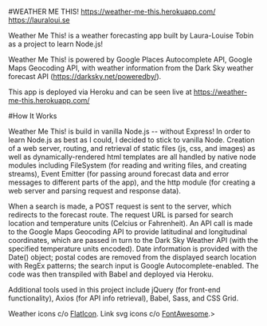 #WEATHER ME THIS!
https://weather-me-this.herokuapp.com/
https://lauraloui.se

Weather Me This! is a weather forecasting app built by Laura-Louise Tobin as a project to learn Node.js! 


Weather Me This! is powered by Google Places Autocomplete API, Google Maps Geocoding API, with weather information from the Dark Sky weather forecast API (https://darksky.net/poweredby/).

This app is deployed via Heroku and can be seen live at https://weather-me-this.herokuapp.com/

#How It Works

Weather Me This! is build in vanilla Node.js -- without Express! In order to learn Node.js as best as I could, I decided to stick to vanilla Node. Creation of a web server, routing, and retrieval of static files (js, css, and images) as well as dynamically-rendered html templates are all handled by native node modules including FileSystem (for reading and writing files, and creating streams), Event Emitter (for passing around forecast data and error messages to different parts of the app), and the http module (for creating a web server and parsing request and response data). 

When a search is made, a POST request is sent to the server, which redirects to the forecast route. The request URL is parsed for search location and temperature units (Celcius or Fahrenheit). An API call is made to the Google Maps Geocoding API to provide latitudinal and longitudinal coordinates, which are passed in turn to the Dark Sky Weather API (with the specified temperature units encoded). Date information is provided with the Date() object; postal codes are removed from the displayed search location with RegEx patterns; the search input is Google Autocomplete-enabled. The code was then transpiled with Babel and deployed via Heroku.

Additional tools used in this project include jQuery (for front-end functionality), Axios (for API info retrieval), Babel, Sass, and CSS Grid.
			

Weather icons c/o <a href="https://www.flaticon.com/packs/weather-151">FlatIcon</a>. Link svg icons c/o <a href="https://fontawesome.com/license">FontAwesome</a>.>

